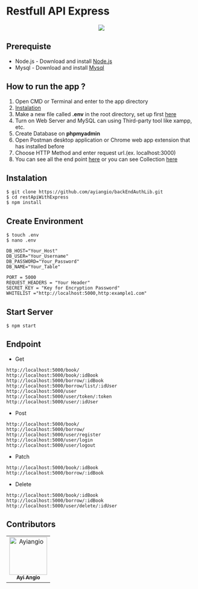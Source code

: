 # Restfull API Express


<p align="center">
  <a href="https://nodejs.org/">
    <img src="https://cdn-images-1.medium.com/max/871/1*d2zLEjERsrs1Rzk_95QU9A.png">
  </a>
</p>

## Prerequiste

- Node.js - Download and install [Node.js](https://nodejs.org/en/)
- Mysql - Download and install [Mysql](https://www.mysql.com/downloads/)

## How to run the app ?
1. Open CMD or Terminal and enter to the app directory
2. [Instalation](#Instalation)
3. Make a new file called **.env** in the root directory, set up first [here](#Create-Environment)
4. Turn on Web Server and MySQL can using Third-party tool like xampp, etc.
5. Create Database on **phpmyadmin**
6. Open Postman desktop application or Chrome web app extension that has installed before
7. Choose HTTP Method and enter request url.(ex. localhost:3000)
8. You can see all the end point [here](#Endpoint) or you can see Collection [here](https://www.getpostman.com/collections/6713be7edb5506063f10)

## Instalation

```
$ git clone https://github.com/ayiangio/backEndAuthLib.git
$ cd restApiWithExpress
$ npm install
```
## Create Environment
```
$ touch .env
$ nano .env
```
```
DB_HOST="Your_Host"
DB_USER="Your_Username"
DB_PASSWORD="Your_Password"
DB_NAME="Your_Table"

PORT = 5000
REQUEST_HEADERS = "Your Header"
SECRET_KEY = "Key for Encryption Password"
WHITELIST ="http://localhost:5000,http:example1.com"
```
## Start Server
```
$ npm start
```
## Endpoint
* Get 
```
http://localhost:5000/book/
http://localhost:5000/book/:idBook
http://localhost:5000/borrow/:idBook
http://localhost:5000/borrow/list/:idUser
http://localhost:5000/user
http://localhost:5000/user/token/:token
http://localhost:5000/user/:idUser
```

* Post 
```
http://localhost:5000/book/
http://localhost:5000/borrow/
http://localhost:5000/user/register
http://localhost:5000/user/login
http://localhost:5000/user/logout
```

* Patch

```
http://localhost:5000/book/:idBook
http://localhost:5000/borrow/:idBook
```

* Delete

```
http://localhost:5000/book/:idBook
http://localhost:5000/borrow/:idBook
http://localhost:5000/user/delete/:idUser
```

## Contributors
<center>
  <table>
    <tr>
      <td align="center">
        <a href="https://github.com/ayiangio">
          <img width="100" src="https://avatars3.githubusercontent.com/u/15377357?s=460&v=4" alt="Ayiangio"><br/>
          <sub><b>Ayi Angio</b></sub>
        </a>
      </td>
    </tr>
  </table>
</center>